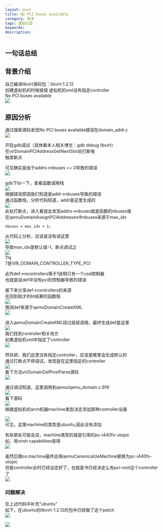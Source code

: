 ```yaml
---
layout: post
title: No PCI buses available
category: 技术
tags: 虚拟化层
keywords:
description: 
---
```


## 一句话总结 ##


## 背景介绍 ##

自己编译libvirt源码包：libvirt:1.2.12  
创建虚拟机的时候报错
虚拟机的xml没有指定controller  
No PCI buses available  
![](http://i.imgur.com/AnLVloW.png)

## 原因分析 ##

通过搜索源码发现No PCI buses available错误在domain_addr.c  
![](http://i.imgur.com/6lCnFjA.png)

开启gdb调试（具体看本人相关博文：gdb debug libvirt）  
在virDomainPCIAddressGetNextSlot处打断电  
触发断点  

可见确实是由于addrs->nbuses == 0导致的错误  
![](http://i.imgur.com/b22acXj.png)

gdb下bt一下，查看函数调用栈  
![](http://i.imgur.com/TnY9hD1.png)  
根据错误原因我们知道是addr->nbuses导致的错误  
通过函数栈，分析代码知道，addr是这里生成的  
![](http://i.imgur.com/wN55CqC.png)  
此处打断点，进入看就会发现addrs->nbuses就是函数的nbuses值  
在qemuDomainAssignPCIAddresses中nbuses来源于max_idx  

    nbuses = max_idx + 1;
    
从代码上分析，应该是没有进这里  
![](http://i.imgur.com/Lbzz5T2.png)  
导致max_idx是默认值-1，断点调试之  
![](http://i.imgur.com/KFHjKv2.png)  
11q  
7是VIR_DOMAIN_CONTROLLER_TYPE_PCI  

此外def->ncontrollers等于1说明只有一个usd控制器  
也就是说def中没有pci的控制器导致的错误  

接下来分享def->controllers的来源  
在回到刚才的bt结果的函数栈  
![](http://i.imgur.com/TnY9hD1.png)  
猜测def来源于qemuDomainCreateXML  
![](http://i.imgur.com/WR6O6dn.png)  

进入qemuDomainCreateXML经过层层调用，最终生成def是这里  
![](http://i.imgur.com/WMZaDzm.png)  
我们找到controller相关地方  
如果虚拟机xml中指定了controller  
![](http://i.imgur.com/dxcas7T.png)  

然并卵，我们这里没有指定controller，应该是哪里会生成默认的  
通过打断点不停调试，发现是在这里指定的controller  
![](http://i.imgur.com/vB3RaeN.png)  
看下方法virDomainDefPostParse源码  
![](http://i.imgur.com/oq7tKRT.png)  

通过调试知道，这里调用到qemu/qemu_domain.c:919  
![](http://i.imgur.com/Z9uoCqB.png)  
看下源码  
![](http://i.imgur.com/UlX4dFL.png)  
根据虚拟机的arch机器machine类型决定添加那种controller设备  

![](http://i.imgur.com/qx4GkpQ.png)  
可见，这里machine的类型是ubuntu,因此没有添加  

有些朋友可能会说，machine类型的就是引用的pc-i440fx-utopic  
如，用virsh capabilities查得  
![](http://i.imgur.com/8D6YzHP.png)  

虽然后期os.machine最终会用qemuCanonicalizeMachine替换为pc-i440fx-utopic  
但是controller此时已经设定好了，也就是书已经决定么有pci-root这个controller了  
![](http://i.imgur.com/sPGjcDK.png)

### 问题解决 ###

在上述代码中补充"ubuntu"  
如下，在ubuntu的libvirt-1.2.12的包中已经做了这个patch  
![](http://i.imgur.com/5jCc45H.png)  

![](http://i.imgur.com/GOynXrD.png)